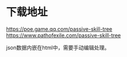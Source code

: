 # 下载地址
https://poe.game.qq.com/passive-skill-tree
https://www.pathofexile.com/passive-skill-tree

json数据内嵌在html中，需要手动编辑处理。